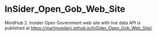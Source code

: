 # InSider_Open_Gob_Web_Site
MindHub 2. Insider Open Government web site with live data API is published at https://martinvedani.github.io/InSider_Open_Gob_Web_Site/.
